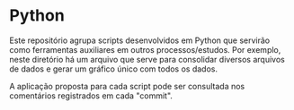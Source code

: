 # Python
Este repositório agrupa scripts desenvolvidos em Python que servirão como ferramentas auxiliares em outros processos/estudos. Por exemplo, neste diretório há um arquivo que serve para consolidar diversos arquivos de dados e gerar um gráfico único com todos os dados.

A aplicação proposta para cada script pode ser consultada nos comentários registrados em cada "commit".
